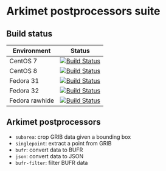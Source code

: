 # Arkimet postprocessors suite

## Build status

| Environment | Status |
| ----------- | ------ |
| CentOS 7    | [![Build Status](https://badges.herokuapp.com/travis/ARPA-SIMC/arkimet-postprocessor-suite?branch=master&env=DOCKER_IMAGE=centos:7&label=centos7)](https://travis-ci.org/ARPA-SIMC/arkimet-postprocessor-suite) |
| CentOS 8    | [![Build Status](https://badges.herokuapp.com/travis/ARPA-SIMC/arkimet-postprocessor-suite?branch=master&env=DOCKER_IMAGE=centos:8&label=centos8)](https://travis-ci.org/ARPA-SIMC/arkimet-postprocessor-suite) |
| Fedora 31   | [![Build Status](https://badges.herokuapp.com/travis/ARPA-SIMC/arkimet-postprocessor-suite?branch=master&env=DOCKER_IMAGE=fedora:31&label=fedora31)](https://travis-ci.org/ARPA-SIMC/arkimet-postprocessor-suite) |
| Fedora 32   | [![Build Status](https://badges.herokuapp.com/travis/ARPA-SIMC/arkimet-postprocessor-suite?branch=master&env=DOCKER_IMAGE=fedora:32&label=fedora32)](https://travis-ci.org/ARPA-SIMC/arkimet-postprocessor-suite) |
| Fedora rawhide   | [![Build Status](https://badges.herokuapp.com/travis/ARPA-SIMC/arkimet-postprocessor-suite?branch=master&env=DOCKER_IMAGE=fedora:rawhide&label=fedorarawhide)](https://travis-ci.org/ARPA-SIMC/arkimet-postprocessor-suite) |


## Arkimet postprocessors

- `subarea`: crop GRIB data given a bounding box
- `singlepoint`: extract a point from GRIB
- `bufr`: convert data to BUFR
- `json`: convert data to JSON
- `bufr-filter`: filter BUFR data
